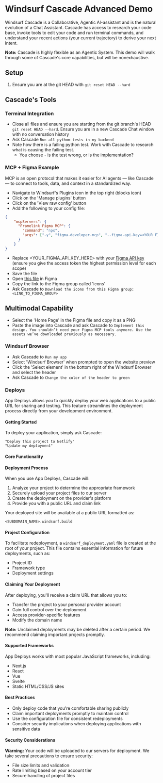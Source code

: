 # Windsurf Cascade Advanced Demo

Windsurf Cascade is a Collaborative, Agentic AI-assistant and is the natural evolution of a Chat Assistant. Cascade has access to research your code base, invoke tools to edit your code and run terminal commands, and understand your recent actions (your current trajectory) to derive your next intent.

**Note:** Cascade is highly flexible as an Agentic System. This demo will walk through some of Cascade's core capabilities, but will be nonexhaustive.

## Setup

1. Ensure you are at the git HEAD with `git reset HEAD --hard`

## Cascade's Tools

### Terminal Integration

- Close all files and ensure you are starting from the git branch's HEAD `git reset HEAD --hard`. Ensure you are in a new Cascade Chat window with no conversation history
- Ask Cascade `Run all python tests in my backend`
- Note how there is a failing python test. Work with Cascade to research what is causing the failing test.
  - You choose - is the test wrong, or is the implementation?

### MCP + Figma Example

MCP is an open protocol that makes it easier for AI agents — like Cascade — to connect to tools, data, and context in a standardized way.

- Navigate to Windsurf's Plugins icon in the top right (blocks icon)
- Click on the 'Manage plugins' button
- Click on the 'View raw config' button
- Add the following to your config file:

```json
{
    "mcpServers": {
      "Framelink Figma MCP": {
        "command": "npx",
        "args": ["-y", "figma-developer-mcp", "--figma-api-key=<YOUR_FIGMA_API_KEY_HERE>", "--stdio"]
      }
    }
}
```
- Replace <YOUR_FIGMA_API_KEY_HERE> with your [Figma API key](https://www.figma.com/developers/api#access-tokens) (ensure you give the access token the highest permission level for each scope)
- Save the file
- Open [this file](https://www.figma.com/design/Cwly070h10bjPu8vcmzNNT/Contact-Form-Web-App-UI?node-id=0-1&t=SKd9yZs8ILHjE1ad-1) in Figma
- Copy the link to the Figma group called 'Icons'
- Ask Cascade to `Download the icons from this Figma group: <LINK_TO_FIGMA_GROUP>`

## Multimodal Capability
- Select the 'Home Page' in the Figma file and copy it as a PNG
- Paste the image into Cascade and ask Cascade to `Implement this design. You shouldn’t need your Figma MCP tools anymore. Use the assets we’ve downloaded previously as necessary.`


### Windsurf Browser
- Ask Cascade to `Run my app`
- Select 'Windsurf Browser' when prompted to open the website preview
- Click the 'Select element' in the bottom right of the Windsurf Browser and select the header
- Ask Cascade to `Change the color of the header to green`

### Deploys

App Deploys allows you to quickly deploy your web applications to a public URL for sharing and testing. This feature streamlines the deployment process directly from your development environment.

#### Getting Started

To deploy your application, simply ask Cascade:

```
"Deploy this project to Netlify"
"Update my deployment"
```

#### Core Functionality

#### Deployment Process

When you use App Deploys, Cascade will:

1. Analyze your project to determine the appropriate framework
2. Securely upload your project files to our server
3. Create the deployment on the provider's platform
4. Provide you with a public URL and claim link

Your deployed site will be available at a public URL formatted as:

```
<SUBDOMAIN_NAME>.windsurf.build
```

#### Project Configuration

To facilitate redeployment, a `windsurf_deployment.yaml` file is created at the root of your project. This file contains essential information for future deployments, such as:

- Project ID
- Framework type
- Deployment settings

#### Claiming Your Deployment

After deploying, you'll receive a claim URL that allows you to:

- Transfer the project to your personal provider account
- Gain full control over the deployment
- Access provider-specific features
- Modify the domain name

**Note:** Unclaimed deployments may be deleted after a certain period. We recommend claiming important projects promptly.

#### Supported Frameworks

App Deploys works with most popular JavaScript frameworks, including:

- Next.js
- React
- Vue
- Svelte
- Static HTML/CSS/JS sites

#### Best Practices

- Only deploy code that you're comfortable sharing publicly
- Claim important deployments promptly to maintain control
- Use the configuration file for consistent redeployments
- Consider security implications when deploying applications with sensitive data

#### Security Considerations

**Warning:** Your code will be uploaded to our servers for deployment. We take several precautions to ensure security:

- File size limits and validation
- Rate limiting based on your account tier
- Secure handling of project files


